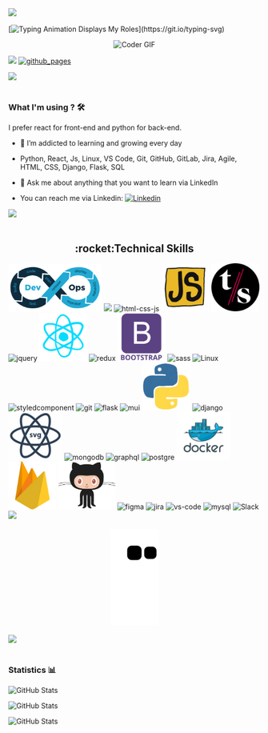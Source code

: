 <img src="https://media.giphy.com/media/hvRJCLFzcasrR4ia7z/giphy.gif" width="30px">

[![Typing Animation Displays My Roles](https://readme-typing-svg.herokuapp.com?color=%2336BCF7&lines=Hello+I'm+Erhan+;Welcome+to+my+Github+profile;I'm+Full-Stack+Developer;)](https://git.io/typing-svg)

<p align="center">
  <img src="https://media.giphy.com/media/SWoSkN6DxTszqIKEqv/giphy.gif" alt="Coder GIF" width="500" height="400">
</p>

[![](https://img.shields.io/badge/linkedin-%230077B5.svg?&style=for-the-badge&logo=linkedin&logoColor=white)](https://www.linkedin.com/in/erhanatalan/)
<a href="https://github.com/erhanatalan" target="_blank"> <img src="https://user-images.githubusercontent.com/94930605/160260064-ff3aa908-cbfd-4350-ab28-a26a0b7a1819.png" alt="github_pages" height="28.5"/></a>

<!-- <p align="center">  </p> -->
<img src="https://user-images.githubusercontent.com/73097560/115834477-dbab4500-a447-11eb-908a-139a6edaec5c.gif"><br><br>

### What I'm using ? 🛠

I prefer react for front-end and python for back-end.
<br/>

- 🌱 I’m addicted to learning and growing every day
- Python, React, Js, Linux, VS Code, Git, GitHub, GitLab, Jira, Agile, HTML, CSS, Django, Flask, SQL

- 💬 Ask me about anything that you want to learn via LinkedIn

- You can reach me via Linkedin: <a href="https://www.linkedin.com/in/erhanatalan/" target="_blank"> <img src="https://img.shields.io/badge/linkedin-%230077B5.svg?&style=for-the-badge&logo=linkedin&logoColor=white" alt="Linkedin" height="20"/></a>

<img src="https://user-images.githubusercontent.com/73097560/115834477-dbab4500-a447-11eb-908a-139a6edaec5c.gif"><br><br>

<h2 align="center">:rocket:Technical Skills</h2>
<div>
    <img src="./img/agile.png" alt="agile" height="96"/>
    <img src="https://brandslogos.com/wp-content/uploads/images/html5-logo.png"  height="96"/> 
    <img src="https://brandslogos.com/wp-content/uploads/images/css3-logo.png" alt="html-css-js"  width="90"/> 
    <img src="https://github.com/prowebdev119/prowebdev119/blob/main/git%20profile%20icons/javascript_aladdinGene.gif" height="96" alt="javascript" />
    <img src="https://github.com/prowebdev119/prowebdev119/blob/main/git%20profile%20icons/ts_aladdinGene.gif" height="96" alt="typescript" />
    <img src="https://raw.githubusercontent.com/danielcranney/readme-generator/main/public/icons/skills/jquery-colored.svg" height="96" alt="jquery" />
    <img src="https://github.com/prowebdev119/prowebdev119/blob/main/git%20profile%20icons/react_aladdinGene.gif" height="96" alt="react" /> 
    <img src="https://raw.githubusercontent.com/danielcranney/readme-generator/main/public/icons/skills/redux-colored.svg" height="96" alt="redux" />
    <img src="https://github.com/prowebdev119/prowebdev119/blob/main/git%20profile%20icons/bootstrap_aladdinGene.png" height="96" alt="bootstrap" /> 
    <img src="https://raw.githubusercontent.com/danielcranney/readme-generator/main/public/icons/skills/sass-colored.svg" height="96" alt="sass" />
    <img src="https://brandslogos.com/wp-content/uploads/images/linux-logo-1.png" alt="Linux"  height="96"/> 
    <img src="https://styled-components.com/logo.png" height="96" alt="styledcomponent" />
    <img src="https://brandslogos.com/wp-content/uploads/images/git-logo.png" alt="git"  height="96"/>
    <img src="https://brandslogos.com/wp-content/uploads/images/flask-logo.png" alt="flask"  height="96"/>
    <img src="https://raw.githubusercontent.com/danielcranney/readme-generator/main/public/icons/skills/materialui-colored.svg" height="96" alt="mui" /> 
    <img src="https://github.com/prowebdev119/prowebdev119/blob/main/git%20profile%20icons/python_aladdinGene.gif" height="96" alt="python" />
    <img src="https://brandslogos.com/wp-content/uploads/images/django-community-logo.png" alt="django"  height="96"/> 
    <img src="https://github.com/prowebdev119/prowebdev119/blob/main/git%20profile%20icons/svg_aladdinGene.gif" height="96" alt="svg" /> 
    <img src="https://raw.githubusercontent.com/danielcranney/readme-generator/main/public/icons/skills/mongodb-colored.svg" height="96" alt="mongodb" />
    <img src="https://raw.githubusercontent.com/danielcranney/readme-generator/main/public/icons/skills/graphql-colored.svg" height="96" alt="graphql" />
    <img src="https://raw.githubusercontent.com/danielcranney/readme-generator/main/public/icons/skills/postgresql-colored.svg" height="96" alt="postgre" />
    <img src="https://github.com/prowebdev119/prowebdev119/blob/main/git%20profile%20icons/docker_aladdinGene.png" height="96" alt="docker" /> 
    <img src="https://github.com/prowebdev119/prowebdev119/blob/main/git%20profile%20icons/firebase_aladdinGene.webp" height="96" alt="firebase" />
    <img src="https://github.com/prowebdev119/prowebdev119/blob/main/git%20profile%20icons/git_aladdinGene.gif" height="96" alt="git" />
    <img src="https://raw.githubusercontent.com/danielcranney/readme-generator/main/public/icons/skills/figma-colored.svg" height="96" alt="figma" />
    <img src="https://wac-cdn.atlassian.com/dam/jcr:e348b562-4152-4cdc-8a55-3d297e509cc8/Jira%20Software-blue.svg?cdnVersion=578" width="200" alt="jira" />
    <img src="https://www.vectorlogo.zone/logos/visualstudio_code/visualstudio_code-ar21.svg" alt="vs-code" height="96"/>
    <img src="https://brandslogos.com/wp-content/uploads/images/mysql-logo-1.png" alt="mysql"  height="96"/>
    <img src="https://www.vectorlogo.zone/logos/slack/slack-ar21.svg" alt="Slack" height="96"/>
</div>
<img src="https://user-images.githubusercontent.com/73097560/115834477-dbab4500-a447-11eb-908a-139a6edaec5c.gif"><br><br>

<div  align="center"> <img src="https://raw.githubusercontent.com/scriptex/github-contributions-snake/snake/github-contribution-grid-snake.svg" /></div>
<br> 
<img src="https://user-images.githubusercontent.com/73097560/115834477-dbab4500-a447-11eb-908a-139a6edaec5c.gif"><br><br>
  
  ### Statistics 📊

![GitHub Stats](https://github-readme-stats.vercel.app/api?username=erhanatalan&theme=radical)

![GitHub Stats](https://github-readme-stats.vercel.app/api/top-langs/?username=erhanatalan&theme=radical)

![GitHub Stats](https://github-readme-streak-stats.herokuapp.com/?user==erhanatalan&theme=chartreuse-dark&layout=compact)
